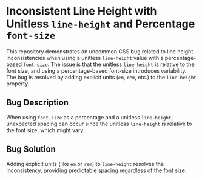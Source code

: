 # Inconsistent Line Height with Unitless `line-height` and Percentage `font-size`

This repository demonstrates an uncommon CSS bug related to line height inconsistencies when using a unitless `line-height` value with a percentage-based `font-size`.  The issue is that the unitless `line-height` is relative to the font size, and using a percentage-based font-size introduces variability.  The bug is resolved by adding explicit units (`em`, `rem`, etc.) to the `line-height` property.

## Bug Description
When using `font-size` as a percentage and a unitless `line-height`, unexpected spacing can occur since the unitless `line-height` is relative to the font size, which might vary.

## Bug Solution
Adding explicit units (like `em` or `rem`) to `line-height` resolves the inconsistency, providing predictable spacing regardless of the font size.